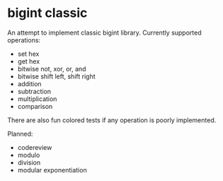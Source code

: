 # bigint classic
An attempt to implement classic bigint library.
Currently supported operations:
* set hex
* get hex
* bitwise not, xor, or, and
* bitwise shift left, shift right
* addition
* subtraction
* multiplication
* comparison

There are also fun colored tests if any operation is poorly implemented.

Planned:
* codereview
* modulo
* division
* modular exponentiation